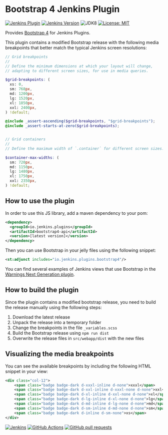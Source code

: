 # Bootstrap 4 Jenkins Plugin

[![Jenkins Plugin](https://img.shields.io/jenkins/plugin/v/bootstrap4-api.svg?label=latest%20version)](https://plugins.jenkins.io/bootstrap4-api)
[![Jenkins Version](https://img.shields.io/badge/Jenkins-2.138.4-green.svg?label=min.%20Jenkins)](https://jenkins.io/download/)
![JDK8](https://img.shields.io/badge/jdk-8-yellow.svg?label=min.%20JDK)
[![License: MIT](https://img.shields.io/badge/license-MIT-yellow.svg)](https://opensource.org/licenses/MIT)

Provides [Bootstrap 4](https://getbootstrap.com/) for Jenkins Plugins.

This plugin contains a modified Bootstrap release with the following media breakpoints that better match the typical
Jenkins screen resolutions:

```scss
// Grid breakpoints
//
// Define the minimum dimensions at which your layout will change,
// adapting to different screen sizes, for use in media queries.

$grid-breakpoints: (
  xs: 0,
  sm: 768px,
  md: 1200px,
  lg: 1520px,
  xl: 1850px,
  xxl: 2400px,
) !default;

@include _assert-ascending($grid-breakpoints, "$grid-breakpoints");
@include _assert-starts-at-zero($grid-breakpoints);


// Grid containers
//
// Define the maximum width of `.container` for different screen sizes.

$container-max-widths: (
  sm: 720px,
  md: 1150px,
  lg: 1480px,
  xl: 1750px,
  xxl: 2350px,
) !default;

```

## How to use the plugin

In order to use this JS library, add a maven dependency to your pom:
```xml
<dependency>
  <groupId>io.jenkins.plugins</groupId>
  <artifactId>bootstrap4-api</artifactId>
  <version>[latest version]</version>
</dependency>
```

Then you can use Bootstrap in your jelly files using the following snippet:
```xml
<st:adjunct includes="io.jenkins.plugins.bootstrap4"/>
```
 
You can find several examples of Jenkins views that use Bootstrap in the 
[Warnings Next Generation plugin](https://github.com/jenkinsci/warnings-ng-plugin).
 
## How to build the plugin

Since the plugin contains a modified bootstrap release, you need to build the release manually using the following steps:
1. Download the latest release
2. Unpack the release into a temporary folder
3. Change the breakpoints in the file `_variables.scss`
4. Build the Bootstrap release using `npm run dist` 
5. Overwrite the release files in `src/webapp/dist` with the new files

## Visualizing the media breakpoints

You can see the available breakpoints by including the following HTML snippet in your view: 

```xml
<div class="col-12">
    <span class="badge badge-dark d-xxxl-inline d-none">xxxl</span>
    <span class="badge badge-dark d-xxl-inline d-xxxl-none d-none">xxl</span>
    <span class="badge badge-dark d-xl-inline d-xxl-none d-none">xl</span>
    <span class="badge badge-dark d-lg-inline d-xl-none d-none">lg</span>
    <span class="badge badge-dark d-md-inline d-lg-none d-none">md</span>
    <span class="badge badge-dark d-sm-inline d-md-none d-none">sm</span>
    <span class="badge badge-dark d-inline d-sm-none">xs</span>
</div>
```
[![Jenkins](https://ci.jenkins.io/job/Plugins/job/bootstrap4-api-plugin/job/master/badge/icon)](https://ci.jenkins.io/job/Plugins/job/bootstrap4-api-plugin/job/master/)
[![GitHub Actions](https://github.com/jenkinsci/bootstrap4-api-plugin/workflows/GitHub%20Actions/badge.svg)](https://github.com/jenkinsci/bootstrap4-api-plugin/actions)
[![GitHub pull requests](https://img.shields.io/github/issues-pr/jenkinsci/bootstrap4-api-plugin.svg)](https://github.com/jenkinsci/bootstrap4-api-plugin/pulls)
